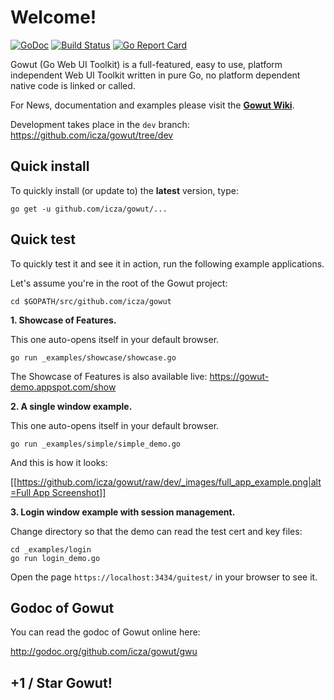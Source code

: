 # Welcome! #

[![GoDoc](https://godoc.org/github.com/icza/gowut/gwu?status.svg)](https://godoc.org/github.com/icza/gowut/gwu) [![Build Status](https://travis-ci.org/icza/gowut.svg?branch=master)](https://travis-ci.org/icza/gowut) [![Go Report Card](https://goreportcard.com/badge/github.com/icza/gowut)](https://goreportcard.com/report/github.com/icza/gowut)

Gowut (Go Web UI Toolkit) is a full-featured, easy to use, platform independent Web UI Toolkit written in pure Go, no platform dependent native code is linked or called.

For News, documentation and examples please visit the [**Gowut Wiki**](https://github.com/icza/gowut/wiki).

Development takes place in the `dev` branch: https://github.com/icza/gowut/tree/dev

## Quick install ##

To quickly install (or update to) the **latest** version, type:

    go get -u github.com/icza/gowut/...

## Quick test ##

To quickly test it and see it in action, run the following example applications.

Let's assume you're in the root of the Gowut project:

    cd $GOPATH/src/github.com/icza/gowut

**1. Showcase of Features.**

This one auto-opens itself in your default browser.

    go run _examples/showcase/showcase.go

The Showcase of Features is also available live: https://gowut-demo.appspot.com/show

**2. A single window example.**

This one auto-opens itself in your default browser.

    go run _examples/simple/simple_demo.go

And this is how it looks:

[[[https://github.com/icza/gowut/raw/dev/_images/full_app_example.png|alt=Full App Screenshot]]](https://github.com/icza/gowut/wiki/Full-App-Example)

**3. Login window example with session management.**

Change directory so that the demo can read the test cert and key files:

    cd _examples/login
    go run login_demo.go

Open the page `https://localhost:3434/guitest/` in your browser to see it.

## Godoc of Gowut ##

You can read the godoc of Gowut online here:

http://godoc.org/github.com/icza/gowut/gwu

## +1 / Star Gowut! ##
